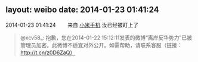 layout: weibo
date: 2014-01-23 01:41:24
---
<meta name="referrer" content="no-referrer" />

2014-01-23 01:41:24  &nbsp;&nbsp;&nbsp;&nbsp;&nbsp;&nbsp; 来自 <a href="http://app.weibo.com/t/feed/22zMnn" rel="nofollow">小米手机</a>
汝已经被盯上了
>  @xcv58_: 抱歉，您在2014-01-22 15:12:11发表的微博“离岸反华势力”已被管理员加密。此微博不适宜对外公开。如需帮助，请联系客服（链接：http://t.cn/z0D6ZaQ） ​​​
